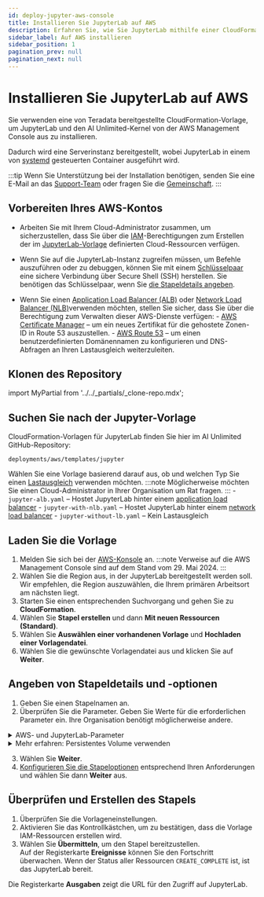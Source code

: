 ```yaml
---
id: deploy-jupyter-aws-console
title: Installieren Sie JupyterLab auf AWS
description: Erfahren Sie, wie Sie JupyterLab mithilfe einer CloudFormation-Vorlage bereitstellen.
sidebar_label: Auf AWS installieren
sidebar_position: 1
pagination_prev: null
pagination_next: null
---
```


# Installieren Sie JupyterLab auf AWS

Sie verwenden eine von Teradata bereitgestellte CloudFormation-Vorlage, um JupyterLab und den AI Unlimited-Kernel von der AWS Management Console aus zu installieren. 

Dadurch wird eine Serverinstanz bereitgestellt, wobei JupyterLab in einem von [systemd](../../glossary.md#systemd) gesteuerten Container ausgeführt wird.

:::tip
Wenn Sie Unterstützung bei der Installation benötigen, senden Sie eine E-Mail an das <a href="mailto:aiunlimited.support@Teradata.com">Support-Team</a> oder fragen Sie die [Gemeinschaft](https://support.teradata.com/community?id=community_forum&sys_id=b0aba91597c329d0e6d2bd8c1253affa).
:::

## Vorbereiten Ihres AWS-Kontos

- Arbeiten Sie mit Ihrem Cloud-Administrator zusammen, um sicherzustellen, dass Sie über die [IAM](https://aws.amazon.com/iam/)-Berechtigungen zum Erstellen der im [JupyterLab-Vorlage](https://github.com/Teradata/ai-unlimited/tree/develop/deployments/aws/templates/jupyter) definierten Cloud-Ressourcen verfügen.

- Wenn Sie auf die JupyterLab-Instanz zugreifen müssen, um Befehle auszuführen oder zu debuggen, können Sie mit einem [Schlüsselpaar](https://docs.aws.amazon.com/AWSEC2/latest/UserGuide/ec2-key-pairs.html) eine sichere Verbindung über Secure Shell (SSH) herstellen. Sie benötigen das Schlüsselpaar, wenn Sie [die Stapeldetails angeben](#specify-stack-details-and-options).
  
- Wenn Sie einen [Application Load Balancer (ALB)](https://docs.aws.amazon.com/elasticloadbalancing/latest/application/application-load-balancer-getting-started.html) oder [Network Load Balancer (NLB)](https://docs.aws.amazon.com/elasticloadbalancing/latest/network/network-load-balancer-getting-started.html)verwenden möchten, stellen Sie sicher, dass Sie über die Berechtigung zum Verwalten dieser AWS-Dienste verfügen:
	\- [AWS Certificate Manager](https://docs.aws.amazon.com/acm/) – um ein neues Zertifikat für die gehostete Zonen-ID in Route 53 auszustellen.
	\- [AWS Route 53](https://docs.aws.amazon.com/Route53/latest/DeveloperGuide/Welcome.html) – um einen benutzerdefinierten Domänennamen zu konfigurieren und DNS-Abfragen an Ihren Lastausgleich weiterzuleiten.


## Klonen des Repository

import MyPartial from '../../_partials/_clone-repo.mdx';

<MyPartial />


## Suchen Sie nach der Jupyter-Vorlage

CloudFormation-Vorlagen für JupyterLab finden Sie hier im AI Unlimited GitHub-Repository:

`deployments/aws/templates/jupyter`

Wählen Sie eine Vorlage basierend darauf aus, ob und welchen Typ Sie einen [Lastausgleich](../../glossary.md#load-balancer) verwenden möchten.
:::note
Möglicherweise möchten Sie einen Cloud-Administrator in Ihrer Organisation um Rat fragen.
:::
    - `jupyter-alb.yaml` – Hostet JupyterLab hinter einem [application load balancer](../../glossary.md#application-load-balancer)
    - `jupyter-with-nlb.yaml` – Hostet JupyterLab hinter einem [network load balancer](../../glossary.md#network-load-balancer)
    - `jupyter-without-lb.yaml` – Kein Lastausgleich


## Laden Sie die Vorlage	

1. Melden Sie sich bei der [AWS-Konsole](https://aws.amazon.com) an.
   :::note
   Verweise auf die AWS Management Console sind auf dem Stand vom 29. Mai 2024.
   :::
2. Wählen Sie die Region aus, in der JupyterLab bereitgestellt werden soll.<br/>
   Wir empfehlen, die Region auszuwählen, die Ihrem primären Arbeitsort am nächsten liegt.
3. Starten Sie einen entsprechenden Suchvorgang und gehen Sie zu **CloudFormation**.
4. Wählen Sie **Stapel erstellen** und dann **Mit neuen Ressourcen (Standard)**.
5. Wählen Sie **Auswählen einer vorhandenen Vorlage** und **Hochladen einer Vorlagendatei**.
6. Wählen Sie die gewünschte Vorlagendatei aus und klicken Sie auf **Weiter**.


## Angeben von Stapeldetails und -optionen

1. Geben Sie einen Stapelnamen an.
2. Überprüfen Sie die Parameter. Geben Sie Werte für die erforderlichen Parameter ein. Ihre Organisation benötigt möglicherweise andere.

<details>

<summary>AWS- und JupyterLab-Parameter</summary>

| Parameter | Beschreibung | Hinweise 
|---------|-------------|-----------|
| InstanceType | Der EC2-Instanztyp, den Sie für den Dienst verwenden möchten. | Erforderlich mit Standard<br/>Standard: t3.small<br/>Um Kosten zu sparen, empfehlen wir die Verwendung des Standardinstanztyps. |
| RootVolumeSize | Die Größe der Root-Festplatte in GB, die Sie an die Instanz anhängen möchten. | Erforderlich mit Standard<br/>Standard: 8<br/>Unterstützt Werte zwischen 8 und 1000. |
| TerminationProtection | Aktiviert den Instanzbeendigungsschutz. | Erforderlich mit Standard<br/>Standard: false |
|IamRole | Gibt an, ob CloudFormation eine neue IAM-Rolle erstellen oder eine vorhandene verwenden soll. | Erforderlich mit Standard<br/>Standard: New<br/>Unterstützte Optionen sind: „Neu“ oder „Vorhanden“ |
|IamRoleName | Der Name der IAM-Rolle, die der Instanz zugewiesen werden soll, entweder eine vorhandene oder eine neu erstellte IAM-Rolle. | Optional mit Standard<br/>Standard: ai-unlimited-iam-role<br/>Beim Benennen einer neuen IAM-Rolle erfordert CloudFormation die Funktion CAPABILITY_NAMED_IAM. Lassen Sie dieses Feld leer, um einen automatisch generierten Namen zu verwenden. |
|IamPermissions<br/>Boundary | Die ARN der IAM-Berechtigungsgrenze, die der der Instanz zugewiesenen IAM-Rolle zugeordnet werden soll.| Optional<br/>Standard: NA|
|AvailabilityZone | Die Verfügbarkeitszone, in der Sie die Instanz bereitstellen möchten. | Erforderlich<br/>Standard: NA<br/>Der Wert muss mit dem Subnetz und der Zone aller bereits vorhandenen Volumes übereinstimmen und der Instanztyp muss in der ausgewählten Zone verfügbar sein. |
|LoadBalancing		|Gibt an, ob auf die Instanz über einen NLB zugegriffen wird. | Erforderlich mit Standard<br/>Standard: NetworkLoadBalancer<br/>Unterstützte Optionen sind: „NetworkLoadBalancer“ oder „None“ |
|LoadBalancerScheme	| Wenn ein Lastausgleich verwendet wird, gibt dieses Feld an, ob auf die Instanz über das Internet oder nur innerhalb der VPC zugegriffen werden kann. | Optional mit Standard<br/>Standard: Internet-facing<br/>Der DNS-Name eines internetseitigen Lastausgleichs ist öffentlich auflösbar in die öffentlichen IP-Adressen der Knoten. Daher können internetseitige Lastausgleichsanfragen von Clients über das Internet weiterleiten.Die Knoten eines internen Lastausgleichs haben nur private IP-Adressen. Der DNS-Name eines internen Lastausgleichs ist öffentlich auflösbar in die persönlichen IP-Adressen der Knoten. Daher können interne Lastausgleichsanfragen von Clients mit Zugriff auf die VPC für den Lastausgleich weiterleiten.|
|Private	|Gibt an, ob der Dienst in einem privaten Netzwerk ohne öffentliche IPs bereitgestellt wird.| Erforderlich<br/>Standard: false<br/>Stellen Sie sicher, dass Sie die Option „Automatische Zuweisung öffentlicher IPv4-Adressen aktivieren“ im Subnetz auswählen, in dem sich der Manager befindet. Wenn diese Option nicht ausgewählt ist, kann die Installation fehlschlagen.|
|Session	|Gibt an, ob Sie den AWS Session Manager für den Zugriff auf die Instanz verwenden können.| Erforderlich<br/>Standard: false |
|Vpc		|Das Netzwerk, in dem Sie die Instanz bereitstellen möchten.|Erforderlich<br/>Standard: NA|
|Subnet	|Das Subnetz, in dem Sie die Instanz bereitstellen möchten. |Erforderlich<br/>Standard: NA<br/>Das Subnetz muss sich in der ausgewählten Verfügbarkeitszone befinden.|
|KeyName		|Das öffentliche/private Schlüsselpaar, mit dem Sie nach dem Start eine sichere Verbindung zu Ihrer Instanz herstellen können. Wenn Sie ein AWS-Konto erstellen, ist dies das Schlüsselpaar, das Sie in Ihrer bevorzugten Region erstellen.| Optional<br/>Standard: NA<br/>Lassen Sie dieses Feld leer, wenn Sie die SSH-Schlüssel nicht einschließen möchten.|
|AccessCIDR	|Der CIDR-IP-Adressbereich, der auf die Instanz zugreifen darf.| Optional<br/>Standard: NA<br/>Wir empfehlen, diesen Wert auf einen vertrauenswürdigen IP-Bereich festzulegen. Definieren Sie mindestens eine der Optionen „AccessCIDR“, „PrefixList“ oder „SecurityGroup“, um eingehenden Datenverkehr zuzulassen, sofern Sie keine benutzerdefinierten Eingangsregeln für Sicherheitsgruppen erstellen.|
|PrefixList			| Die PrefixList, die Sie zur Kommunikation mit der Instanz verwenden können. Es handelt sich um eine Sammlung von CIDR-Blöcken, die eine Reihe von IP-Adressbereichen definieren, für die dieselbe Richtliniendurchsetzung erforderlich ist. | Optional<br/>Standard: NA<br/>Definieren Sie mindestens eine der Optionen „AccessCIDR“, „PrefixList“ oder „SecurityGroup“, um eingehenden Datenverkehr zuzulassen, sofern Sie keine benutzerdefinierten Eingangsregeln für Sicherheitsgruppen erstellen.|
|SecurityGroup	|Die virtuelle Firewall, die den ein- und ausgehenden Datenverkehr zur Instanz kontrolliert.| Optional<br/>Standard: NA<br/>Implementiert als Regelsatz, der angibt, welche Protokolle, Ports und IP-Adressen oder CIDR-Blöcke auf die Instanz zugreifen dürfen. Definieren Sie mindestens eines von AccessCIDR, PrefixList oder SecurityGroup, um eingehenden Datenverkehr zuzulassen, sofern Sie keine benutzerdefinierten Eingangsregeln für Sicherheitsgruppen erstellen.|
|UsePersistentVolume| Gibt an, ob Sie zum Speichern von Daten ein neues oder vorhandenes persistentes Volume verwenden möchten. Weitere Informationen finden Sie unter *Mehr erfahren: Persistentes Volume verwenden* unter dem Parameterabschnitt. |Optional mit Standard<br/>Standard: New<br/>Unterstützte Optionen sind je nach Anwendungsfall ein neues oder ein vorhandenes dauerhaftes Volume.|
|PersistentVolumeSize	|Die Größe des persistenten Datenträgers in GB, den Sie an die Instanz anhängen können.|Erforderlich mit Standard<br/>Standard: 20<br/>Unterstützt Werte zwischen 8 und 1000|
|ExistingPersistent<br/>VolumeId		|Die ID des vorhandenen persistenten Datenträgers, den Sie an die Instanz anhängen können.| Erforderlich, wenn UsePersistentVolume auf „Vorhanden“gesetzt ist<br/>Standard: NA<br/>Das persistente Volume muss sich in derselben Verfügbarkeitszone wie die AI Unlimited-Instanz befinden.|
|PersistentVolume<br/>DeletionPolicy		|Das persistente Volume-Verhalten, wenn Sie die CloudFormation-Bereitstellung löschen.| Erforderlich mit Standard<br/>Standard: Retain <br/>Unterstützte Optionen sind: „Delete“, „Retain“, „RetainExceptOnCreate“ und „Snapshot“.|
|LatestAmiId	|Die ID des Images, das auf die neueste AMI-Version verweist. Dieser Wert wird für die SSM-Suche verwendet.|Erforderlich mit Standard<br/>Standard: NA<br/>Diese Bereitstellung verwendet das neueste verfügbare Image ami-amazon-linux-latest/amzn2-ami-hvm-x86_64-gp2.<br/>WICHTIG: Das Ändern dieses Wertes kann den Stapel beschädigen.|
| JupyterHttpPort | Der Port für den Zugriff auf die Benutzeroberfläche des JupyterLab-Dienstes. | Erforderlich mit Standard<br/>Standard: 8888|
| JupyterVersion | Die Version von JupyterLab, die Sie bereitstellen möchten. | Erforderlich mit Standard<br/>Standard: latest<br/>Der Wert ist ein Container-Versionstag, zum Beispiel „latest“. |
| JupyterToken | Das Token oder Passwort, das für den Zugriff auf JupyterLab über die Benutzeroberfläche verwendet wird. | Erforderlich<br/>Standard: NA<br/>Das Token muss mit einem Buchstaben beginnen und darf nur alphanumerische Zeichen enthalten. Das zulässige Muster ist ^[a-zA-Z][a-zA-Z0-9-]*. |
</details>

<details>

<summary>Mehr erfahren: Persistentes Volume verwenden</summary>

Die JupyterLab-Instanz wird in einem Container ausgeführt und speichert ihre Konfigurationsdaten in einer Datenbank im Stammdatenträger der Instanz. Diese Daten bleiben erhalten, wenn Sie die Instanz herunterfahren, neu starten oder einen Snapshot erstellen und neu starten. 

Ein persistentes Volume speichert Daten für eine containerisierte Anwendung über die Lebensdauer des Containers, Pods oder Knotens hinaus, in dem sie ausgeführt wird. 

**Ohne ein persistentes Volumen**

Wenn der Container, Pod oder Knoten abstürzt oder beendet wird, gehen die JupyterLab-Konfigurationsdaten verloren. Sie können eine neue JupyterLab-Instanz bereitstellen, jedoch nicht im selben Zustand wie die verlorene.

**Mit einem persistenten Volumen**

Wenn der Container, der Pod oder der Knoten abstürzt oder beendet wird und die JupyterLab-Konfigurationsdaten in einem persistenten Volume gespeichert sind, können Sie eine neue JupyterLab-Instanz bereitstellen, die dieselbe Konfiguration wie die verlorene hat.

**Beispiel**

1. Stellen Sie JupyterLab bereit und schließen Sie diese Parameter ein:
   - `UsePersistentVolume`: **New**
   - `PersistentVolumeDeletionPolicy`: **Retain**
3. Nachdem Sie den Stapel erstellt haben, notieren Sie sich auf der Registerkarte **Ausgaben** die „volume-id“.
4. Verwenden Sie JupyterLab.
5. Wenn die JupyterLab-Instanz verloren geht, stellen Sie JupyterLab erneut bereit und schließen Sie diese Parameter ein:
   - `UsePersistentVolume`: **New**
   - `PersistentVolumeDeletionPolicy`: **Retain** 
   - `ExistingPersistentVolumeId`: der Wert, den Sie in Schritt 2 notiert haben
   
 Die neue JupyterLab-Instanz hat dieselbe Konfiguration wie die verlorene.

</details>

3. Wählen Sie **Weiter**.
4. [Konfigurieren Sie die Stapeloptionen](https://docs.aws.amazon.com/AWSCloudFormation/latest/UserGuide/cfn-console-add-tags.html) entsprechend Ihren Anforderungen und wählen Sie dann **Weiter** aus. 


## Überprüfen und Erstellen des Stapels

1. Überprüfen Sie die Vorlageneinstellungen. 
2. Aktivieren Sie das Kontrollkästchen, um zu bestätigen, dass die Vorlage IAM-Ressourcen erstellen wird. 
3. Wählen Sie **Übermitteln**, um den Stapel bereitzustellen.<br />
Auf der Registerkarte **Ereignisse** können Sie den Fortschritt überwachen. Wenn der Status aller Ressourcen `CREATE_COMPLETE` ist, ist das JupyterLab bereit. 

Die Registerkarte **Ausgaben** zeigt die URL für den Zugriff auf JupyterLab.



